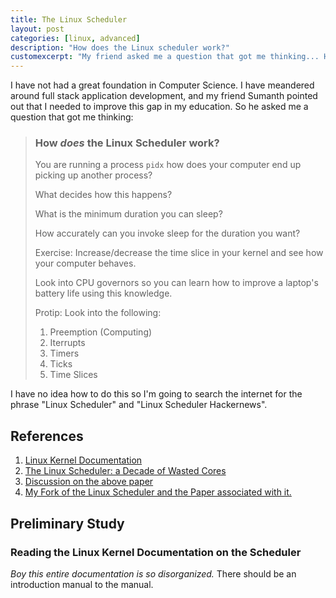 ```yaml
---
title: The Linux Scheduler
layout: post
categories: [linux, advanced]
description: "How does the Linux scheduler work?"
customexcerpt: "My friend asked me a question that got me thinking... How does the Linux scheduler work?"
---
```


I have not had a great foundation in Computer Science. I have meandered around full stack application development, and my friend Sumanth pointed out that I needed to improve this gap in my education. So he asked me a question that got me thinking:

> ### How *does* the Linux Scheduler work?
>
> You are running a process `pidx` how does your computer end up picking up another process?
>
> What decides how this happens?
>
> What is the minimum duration you can sleep?
>
> How accurately can you invoke sleep for the duration you want?
>
> Exercise: Increase/decrease the time slice in your kernel and see how your computer behaves.
>
> Look into CPU governors so you can learn how to improve a laptop's battery life using this knowledge.
>
> Protip: Look into the following:
>
>   1. Preemption (Computing)
>   2. Iterrupts
>   3. Timers
>   4. Ticks
>   5. Time Slices

I have no idea how to do this so I'm going to search the internet for the phrase "Linux Scheduler" and "Linux Scheduler Hackernews".

## References

1. [Linux Kernel Documentation](https://www.kernel.org/doc/html/latest/scheduler/index.html)
2. [The Linux Scheduler: a Decade of Wasted Cores](http://www.ece.ubc.ca/~sasha/papers/eurosys16-final29.pdf)
3. [Discussion on the above paper](https://blog.acolyer.org/2016/04/26/the-linux-scheduler-a-decade-of-wasted-cores/)
4. [My Fork of the Linux Scheduler and the Paper associated with it.](https://github.com/stonecharioteer/LinSched)


## Preliminary Study

### Reading the Linux Kernel Documentation on the Scheduler

*Boy this entire documentation is so disorganized.* There should be an introduction manual to the
manual.
